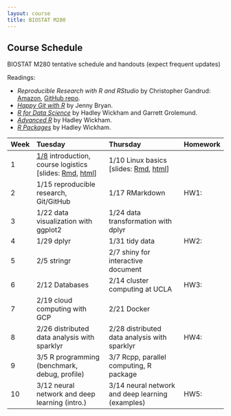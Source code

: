 ```yaml
---
layout: course
title: BIOSTAT M280
---
```


## Course Schedule

BIOSTAT M280 tentative schedule and handouts (expect frequent updates)

Readings:  
* _Reproducible Research with R and RStudio_ by Christopher Gandrud: [Amazon](https://www.amazon.com/Reproducible-Research-Studio-Second-Chapman/dp/1498715370/ref=dp_ob_title_bk), [GitHub repo](https://github.com/christophergandrud/Rep-Res-Book).  
* [_Happy Git with R_](http://happygitwithr.com) by Jenny Bryan.  
* [_R for Data Science_](http://r4ds.had.co.nz) by Hadley Wickham and Garrett Grolemund.  
* [_Advanced R_](http://adv-r.had.co.nz) by Hadley Wickham.  
* [_R Packages_](http://r-pkgs.had.co.nz) by Hadley Wickham.


| Week | Tuesday | Thursday | Homework |
|:-----------|:-----------|:------------|:------------|
| 1 | [1/8](http://hua-zhou.github.io/teaching/biostatm280-2019winter/biostatm280winter2019/2019/01/08/week1-day1.html) introduction, course logistics \[slides: [Rmd](http://raw.githubusercontent.com/Hua-Zhou/Hua-Zhou.github.io/master/teaching/biostatm280-2019winter/slides/01-intro/intro.Rmd), [html](./slides/01-intro/intro.html)\] | 1/10 Linux basics \[slides: [Rmd](http://raw.githubusercontent.com/Hua-Zhou/Hua-Zhou.github.io/master/teaching/biostatm280-2019winter/slides/02-linux/linux.Rmd), [html](./slides/02-linux/linux.html)\] |  
| 2 | 1/15 reproducible research, Git/GitHub | 1/17 RMarkdown | HW1: |    
| 3 | 1/22 data visualization with ggplot2 | 1/24 data transformation with dplyr|  
| 4 | 1/29 dplyr | 1/31 tidy data | HW2: |     
| 5 | 2/5 stringr | 2/7 shiny for interactive document |  
| 6 | 2/12 Databases | 2/14 cluster computing at UCLA | HW3: |    
| 7 | 2/19 cloud computing with GCP | 2/21 Docker |  
| 8 | 2/26 distributed data analysis with sparklyr | 2/28 distributed data analysis with sparklyr | HW4: |    
| 9 | 3/5 R programming (benchmark, debug, profile) | 3/7 Rcpp, parallel computing, R package |  
| 10 | 3/12 neural network and deep learning (intro.) | 3/14 neural network and deep learning (examples) | HW5: |  
